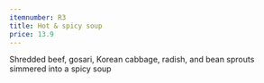 ```yaml
---
itemnumber: R3
title: Hot & spicy soup
price: 13.9
---
```

Shredded beef, gosari, Korean cabbage, radish, and bean sprouts simmered into a spicy soup